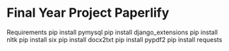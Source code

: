 # Final Year Project Paperlify

Requirements
pip install pymysql
pip install django_extensions
pip install nltk
pip install six
pip install docx2txt
pip install pypdf2
pip install requests
 
